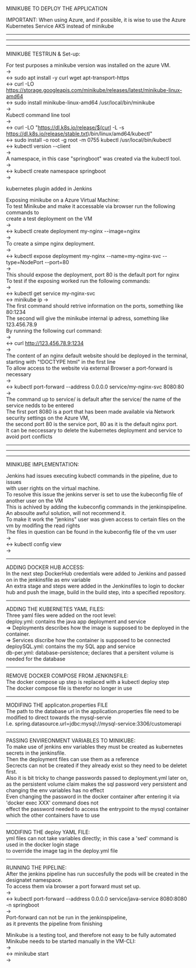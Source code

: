 MINIKUBE TO DEPLOY THE APPLICATION </br>

IMPORTANT: When using Azure, and if possible, it is wise to use the Azure Kubernetes Service AKS instead of minikube </br>
__________________
__________________
__________________
MINIKUBE TESTRUN & Set-up:

For test purposes a minikube version was installed on the azure VM. </br>
-> </br>
 <-> sudo apt install -y curl wget apt-transport-https </br>
 <-> curl -LO https://storage.googleapis.com/minikube/releases/latest/minikube-linux-amd64 </br>
 <-> sudo install minikube-linux-amd64 /usr/local/bin/minikube </br>
-> </br>
Kubectl command line tool </br>
-> </br>
 <-> curl -LO "https://dl.k8s.io/release/$(curl -L -s https://dl.k8s.io/release/stable.txt)/bin/linux/amd64/kubectl" </br>
 <-> sudo install -o root -g root -m 0755 kubectl /usr/local/bin/kubectl </br>
 <-> kubectl version --client </br>
-> </br>
A namespace, in this case "springboot" was created via the kubectl tool. </br>
-> </br>
<-> kubectl create namespace springboot </br>
-> </br>

kubernetes plugin added in Jenkins</br>

Exposing minikube on a Azure Virtual Machine: </br>
To test Minikube and make it accessable via browser run the following commands to </br>
create a test deployment on the VM </br>
-> </br>
<-> kubectl create deployment my-nginx --image=nginx </br>
-> </br>
To create a simpe nginx deployment. </br>
-> </br>
<-> kubectl expose deployment my-nginx --name=my-nginx-svc --type=NodePort --port=80 </br>
-> </br>
This should expose the deployment, port 80 is the default port for nginx </br>
To test if the exposing worked run the following commands: </br>
-> </br>
<-> kubectl get service my-nginx-svc </br>
<-> minikube ip
-> </br>
The first command should retrive information on the ports, something like 80:1234</br>
The second will give the minikube internal ip adress, something like 123.456.78.9 </br>
By running the following curl command: </br>
-> </br>
<-> curl http://123.456.78.9:1234 </br>
-> </br>
The content of an nginx default website should be deployed in the terminal, starting with "!DOCTYPE html" in the first line </br> 
To allow access to the website via external Browser a port-forward is necessary </br>
-> </br>
<-> kubectl port-forward --address 0.0.0.0 service/my-nginx-svc 8080:80 </br>
-> </br>
The command up to service/ is default after the service/ the name of the service nedds to be entered </br>
The first port 8080 is a port that has been made available via Network security settings on the Azure VM, </br>
the second port 80 is the service port, 80 as it is the default nginx port. </br>
It can be neccessary to delete the kubernetes deployment and service to avoid port conflicts </br>
____________
____________
____________

MINIKUBE IMPLEMENTATION:

Jenkins had issues executing kubectl commands in the pipeline, due to issues </br>
with user rights on the virtual machine. </br>
To resolve this issue the jenkins server is set to use the kubeconfig file of another user on the VM </br>
This is achived by adding the kubeconfig commands in the jenkinspipeline. </br> 
An absoulte awful solution, will not recommend it. </br>
To make it work the "jenkins" user was given access to certain files on the vm by modifing the read rights </br>
The files in question can be found in the kubeconfig file of the vm user </br>
-> </br>
<-> kubectl config view </br>
-> </br>

__________
ADDING DOCKER HUB ACCESS: </br>
In the next step DockerHub credentials were added to Jenkins and passed on in the jenkinsfile as env variable </br>
An extra stage and steps were added in the Jenkinsfiles to login to docker hub and push the image, build in the build step, into a specified repository. </br>

__________
ADDING THE KUBERNETES YAML FILES: </br>
Three yaml files were added on the root level: </br>
deploy.yml: contains the java app deployment and service </br>
=> Deployments describes how the image is supposed to be deployed in the container. </br>
=> Services discribe how the container is supposed to be connected </br>
deploySQL.yml: contains the my SQL app and service </br>
db-per.yml: database-persistence; declares that a persitent volume is needed for the database </br>

__________
REMOVE DOCKER COMPOSE FROM JENKINSFILE: </br>
The docker compose up step is replaced with a kubectl deploy step </br>
The docker compose file is therefor no longer in use </br>

___________
MODIFING THE applicaton.properties FILE </br>
The path to the database url in the application.properties file need to be modified to direct towards the mysql-servie </br>
I.e. spring.datasource.url=jdbc:mysql://mysql-service:3306/customerapi </br>

___________
PASSING ENVIREONMENT VARIABLES TO MINIKUBE: </br>
To make use of jenkins env variables they must be created as kubernetes secrets in the jenkinsfile. </br>
Then the deployment files can use them as a reference </br>
Secrects can not be created if they already exist so they need to be deletet first. </br>
Also it is bit tricky to change passwords passed to deployment.yml later on, </br>
as the persistent volume claim makes the sql password very persistent and changing the env variables has no effect </br>
Even changing the password in the docker container after entering it via 'docker exec XXX' command does not </br>
effect the password needed to access the entrypoint to the mysql container which the other containers have to use</br>

___________
MODIFING THE deploy YAML FILE: </br>
yml files can not take variables directly; in this case a 'sed' command is used in the docker login stage </br>
to override the image tag in the deploy.yml file

___________
RUNNING THE PIPELINE: </br>
After the jenkins pipeline has run succesfully the pods will be created in the designatet namespace.</br>
To access them via browser a port forward must set up.</br>
-> </br>
<-> kubectl port-forward --address 0.0.0.0 service/java-service 8080:8080 -n springboot</br>
-></br>
Port-forward can not be run in the jenkinspipeline, </br>
as it prevents the pipeline from finishing </br>

Minikube is a testing tool, and therefore not easy to be fully automated </br>
Minikube needs to be started manually in the VM-CLI: </br>
-> </br>
<-> minikube start </br>
-></br>